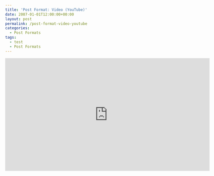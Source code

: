```yaml
---
title: 'Post Format: Video (YouTube)'
date: 2007-01-01T12:00:00+00:00
layout: post
permalink: /post-format-video-youtube
categories:
  - Post Formats
tags:
  - test
  - Post Formats
---
```

<iframe src="https://www.youtube-nocookie.com/embed/SQEQr7c0-dw" width="660" height="364" frameborder="0" allowfullscreen="allowfullscreen"></iframe>
